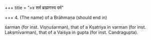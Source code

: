 +++
title = "०४ शर्म ब्राह्मणस्य वर्म"

+++
4. (The name) of a Brāhmaṇa (should end in)

śarman (for inst. Viṣṇuśarman), that of a Kṣatriya in varman (for inst. Lakṣmīvarman), that of a Vaiśya in gupta (for inst. Candragupta).
